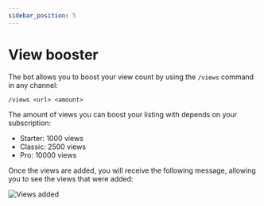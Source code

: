```yaml
---
sidebar_position: 5
---
```


# View booster

The bot allows you to boost your view count by using the `/views` command in any channel:

```
/views <url> <amount>
```

The amount of views you can boost your listing with depends on your subscription:

- Starter: 1000 views
- Classic: 2500 views
- Pro: 10000 views

Once the views are added, you will receive the following message, allowing you to see the views that were added:

![Views added](/img/views-added.png)
